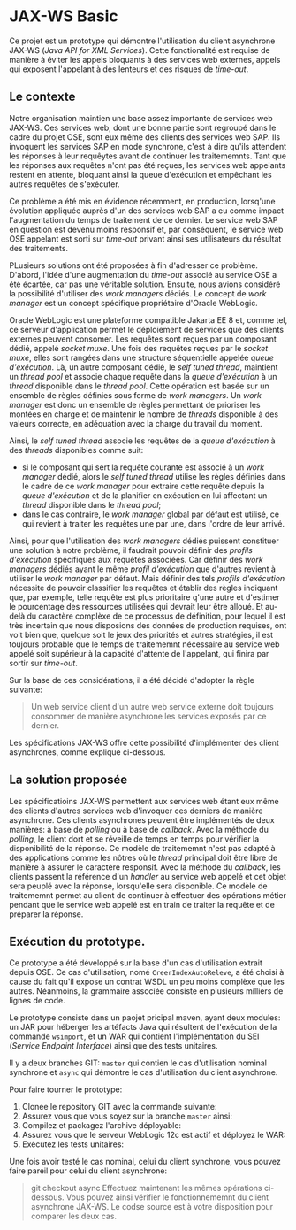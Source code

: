 # JAX-WS Basic

Ce projet est un prototype qui démontre l'utilisation du client asynchrone JAX-WS (*Java API for XML Services*). Cette fonctionalité est requise de manière à éviter les appels bloquants à des services web externes, appels qui exposent l'appelant à des lenteurs et des risques de *time-out*.

## Le contexte

Notre organisation maintien une base assez importante de services web JAX-WS. Ces services web, dont une bonne partie sont regroupé dans le cadre du projet OSE, sont eux même des clients des services web SAP. Ils invoquent les services SAP en mode synchrone, c'est à dire qu'ils attendent les réponses à leur requêytes avant de continuer les traitememnts. Tant que les réponses aux requêtes n'ont pas été reçues, les services web appelants restent en attente, bloquant ainsi la queue d'exécution et empêchant les autres requêtes de s'exécuter.

Ce problème a été mis en évidence récemment, en production, lorsq'une évolution appliquée auprès d'un des services web SAP a eu comme impact l'augmentation du temps de traitement de ce dernier. Le service web SAP en question est devenu moins responsif et, par conséquent, le service web OSE appelant est sorti sur *time-out* privant ainsi ses utilisateurs du résultat des traitements.

PLusieurs solutions ont été proposées à fin d'adresser ce problème. D'abord, l'idée d'une augmentation du *time-out* associé au service OSE a été écartée, car pas une véritable solution. Ensuite, nous avions considéré la possibilité d'utiliser des *work managers* dédiés. Le concept de *work manager* est un concept spécifique propriétaire d'Oracle WebLogic.

Oracle WebLogic est une plateforme compatible Jakarta EE 8 et, comme tel, ce serveur d'application permet le déploiement de services que des clients externes peuvent consomer. Les requêtes sont reçues par un composant dédié, appelé *socket muxe*. Une fois des requêtes reçues par le *socket muxe*, elles sont rangées dans une structure séquentielle appelée *queue d'exécution*. Là, un autre composant dédié, le *self tuned thread*, maintient un *thread pool* et associe chaque requête dans la *queue d'exécution* à un *thread* disponible dans le *thread pool*. Cette opération est basée sur un ensemble de règles définies sous forme de *work managers*. Un *work manager* est donc un ensemble de règles permettant de prioriser les montées en charge et de maintenir le nombre de *threads* disponible à des valeurs correcte, en adéquation avec la charge du travail du moment.

Ainsi, le *self tuned thread* associe les requêtes de la *queue d'exécution* à des *threads* disponibles comme suit:

- si le composant qui sert la requête courante est associé à un *work manager* dédié, alors le *self tuned thread* utilise les règles définies dans le cadre de ce *work manager* pour extraire cette requête depuis la *queue d'exécution* et de la planifier en exécution en lui affectant un *thread* disponible dans le *thread pool*;
- dans le cas contraire, le *work manager* global par défaut est utilisé, ce qui revient à traiter les requêtes une par une, dans l'ordre de leur arrivé.

Ainsi, pour que l'utilisation des *work managers* dédiés puissent constituer une solution à notre problème, il faudrait pouvoir définir des *profils d'exécution* spécifiques aux requêtes associées. Car définir des *work managers* dédiés ayant le même *profil d'exécution* que d'autres revient à utiliser le *work manager* par défaut. Mais définir des tels *profils d'exécution* nécessite de pouvoir classifier les requêtes et établir des règles indiquant que, par exemple, telle requête est plus prioritaire q'une autre et d'estimer le pourcentage des ressources utilisées qui devrait leur être alloué. Et au-delà du caractère complèxe de ce processus de définition, pour lequel il est très incertain que nous disposions des données de production requises, ont voit bien que, quelque soit le jeux des priorités et autres stratégies, il est toujours probable que le temps de traitememnt nécessaire au service web appelé soit supérieur à la capacité d'attente de l'appelant, qui finira par sortir sur *time-out*.

Sur la base de ces considérations, il a été décidé d'adopter la règle suivante:

> Un web service client d'un autre web service externe doit toujours consommer de manière asynchrone les services exposés par ce dernier.

Les spécifications JAX-WS offre cette possibilité d'implémenter des client asynchrones, comme explique ci-dessous.

## La solution proposée

Les spécificatioins JAX-WS permettent aux services web étant eux même des clients d'autres services web d'invoquer ces derniers de manière asynchrone. Ces clients asynchrones peuvent être implémentés de deux manières: à base de *polling* ou à base de *callback*. Avec la méthode du *polling*, le client dort et se réveille de temps en temps pour vérifier la disponibilité de la réponse. Ce modèle de traitememnt n'est pas adapté à des applications comme les nôtres où le *thread* principal doit être libre de manière à assurer le caractère responsif. Avec la méthode du *callback*, les clients passent la référence d'un *handler* au service web appelé et cet objet sera peuplé avec la réponse, lorsqu'elle sera disponible. Ce modèle de traitememnt permet au client de continuer à effectuer des opérations métier pendant que le service web appelé est en train de traiter la requête et de préparer la réponse.

## Exécution du prototype.

Ce prototype a été développé sur la base d'un cas d'utilisation extrait depuis OSE. Ce cas d'utilisation, nomé `CreerIndexAutoReleve`, a été choisi à cause du fait qu'il expose un contrat WSDL un peu moins complèxe que les autres. Néanmoins, la grammaire associée consiste en plusieurs milliers de lignes de code.

Le prototype consiste dans un paojet pricipal maven, ayant deux modules: un JAR pour héberger les artéfacts Java qui résultent de l'exécution de la commande `wsimport`, et un WAR qui contient l'implémentation du SEI (*Service Endpoint Interface*) ainsi que des tests unitaires.

Il y a deux branches GIT: `master` qui contien le cas d'utilisation nominal synchrone et `async` qui démontre le cas d'utilisation du client asynchrone.

Pour faire tourner le prototype:

1. Clonee le repository GIT avec la commande suivante:
2. Assurez vous que vous soyez sur la branche `master` ainsi:
3. Compilez et packagez l'archive déployable:
4. Assurez vous que le serveur WebLogic 12c est actif et déployez le WAR:
5. Exécutez les tests unitaires:

Une fois avoir testé le cas nominal, celui du client synchrone, vous pouvez faire pareil pour celui du client asynchrone:

>git checkout async
Effectuez maintenant les mêmes opérations ci-dessous. Vous pouvez ainsi vérifier le fonctionnememnt du client asynchrone JAX-WS. Le codse source est à votre disposition pour comparer les deux cas.
